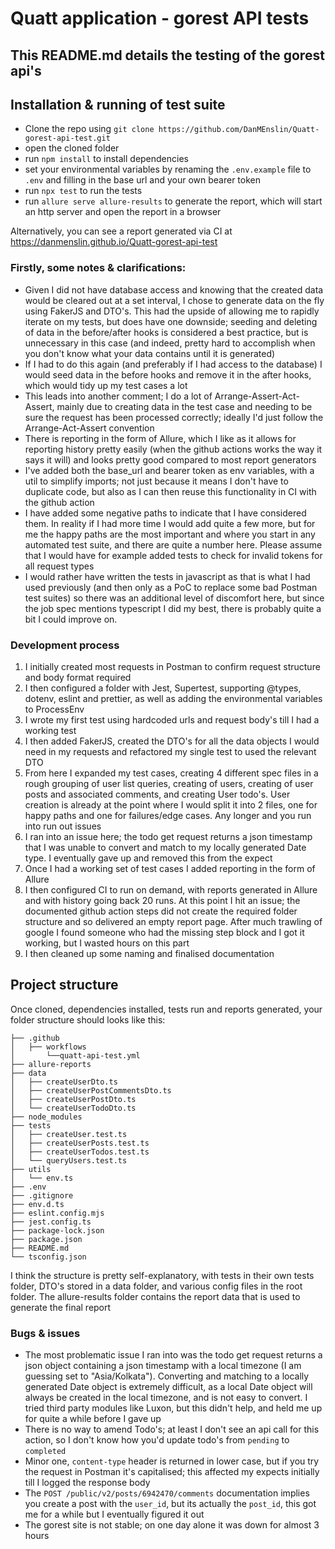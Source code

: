 # Quatt application - gorest API tests

## This README.md details the testing of the gorest api's

## Installation & running of test suite

- Clone the repo using `git clone https://github.com/DanMEnslin/Quatt-gorest-api-test.git`
- open the cloned folder
- run `npm install` to install dependencies
- set your environmental variables by renaming the `.env.example` file to `.env` and filling in the base url and your own bearer token
- run `npx test` to run the tests
- run `allure serve allure-results` to generate the report, which will start an http server and open the report in a browser

Alternatively, you can see a report generated via CI at https://danmenslin.github.io/Quatt-gorest-api-test

### Firstly, some notes & clarifications:

- Given I did not have database access and knowing that the created data would be cleared out at a set interval, I chose to generate data on the fly using FakerJS and DTO's. This had the upside of allowing me to rapidly iterate on my tests, but does have one downside; seeding and deleting of data in the before/after hooks is considered a best practice, but is unnecessary in this case (and indeed, pretty hard to accomplish when you don't know what your data contains until it is generated)
- If I had to do this again (and preferably if I had access to the database) I would seed data in the before hooks and remove it in the after hooks, which would tidy up my test cases a lot
- This leads into another comment; I do a lot of Arrange-Assert-Act-Assert, mainly due to creating data in the test case and needing to be sure the request has been processed correctly; ideally I'd just follow the Arrange-Act-Assert convention
- There is reporting in the form of Allure, which I like as it allows for reporting history pretty easily (when the github actions works the way it says it will) and looks pretty good compared to most report generators
- I've added both the base_url and bearer token as env variables, with a util to simplify imports; not just because it means I don't have to duplicate code, but also as I can then reuse this functionality in CI with the github action
- I have added some negative paths to indicate that I have considered them. In reality if I had more time I would add quite a few more, but for me the happy paths are the most important and where you start in any automated test suite, and there are quite a number here. Please assume that I would have for example added tests to check for invalid tokens for all request types
- I would rather have written the tests in javascript as that is what I had used previously (and then only as a PoC to replace some bad Postman test suites) so there was an additional level of discomfort here, but since the job spec mentions typescript I did my best, there is probably quite a bit I could improve on.

### Development process

1. I initially created most requests in Postman to confirm request structure and body format required
2. I then configured a folder with Jest, Supertest, supporting @types, dotenv, eslint and prettier, as well as adding the environmental variables to ProcessEnv
3. I wrote my first test using hardcoded urls and request body's till I had a working test
4. I then added FakerJS, created the DTO's for all the data objects I would need in my requests and refactored my single test to used the relevant DTO
5. From here I expanded my test cases, creating 4 different spec files in a rough grouping of user list queries, creating of users, creating of user posts and associated comments, and creating User todo's. User creation is already at the point where I would split it into 2 files, one for happy paths and one for failures/edge cases. Any longer and you run into run out issues
6. I ran into an issue here; the todo get request returns a json timestamp that I was unable to convert and match to my locally generated Date type. I eventually gave up and removed this from the expect
7. Once I had a working set of test cases I added reporting in the form of Allure
8. I then configured CI to run on demand, with reports generated in Allure and with history going back 20 runs. At this point I hit an issue; the documented github action steps did not create the required folder structure and so delivered an empty report page. After much trawling of google I found someone who had the missing step block and I got it working, but I wasted hours on this part
9. I then cleaned up some naming and finalised documentation

## Project structure

Once cloned, dependencies installed, tests run and reports generated, your folder structure should looks like this:

```
├── .github
│   ├── workflows
│       └──quatt-api-test.yml
├── allure-reports
├── data
│   ├── createUserDto.ts
│   ├── createUserPostCommentsDto.ts
│   ├── createUserPostDto.ts
│   └── createUserTodoDto.ts
├── node_modules
├── tests
│   ├── createUser.test.ts
│   ├── createUserPosts.test.ts
│   ├── createUserTodos.test.ts
│   └── queryUsers.test.ts
├── utils
│   └── env.ts
├── .env
├── .gitignore
├── env.d.ts
├── eslint.config.mjs
├── jest.config.ts
├── package-lock.json
├── package.json
├── README.md
└── tsconfig.json
```

I think the structure is pretty self-explanatory, with tests in their own tests folder, DTO's stored in a data folder, and various config files in the root folder. The allure-results folder contains the report data that is used to generate the final report

### Bugs & issues

- The most problematic issue I ran into was the todo get request returns a json object containing a json timestamp with a local timezone (I am guessing set to "Asia/Kolkata"). Converting and matching to a locally generated Date object is extremely difficult, as a local Date object will always be created in the local timezone, and is not easy to convert. I tried third party modules like Luxon, but this didn't help, and held me up for quite a while before I gave up
- There is no way to amend Todo's; at least I don't see an api call for this action, so I don't know how you'd update todo's from `pending` to `completed`
- Minor one, `content-type` header is returned in lower case, but if you try the request in Postman it's capitalised; this affected my expects initially till I logged the response body
- The `POST /public/v2/posts/6942470/comments` documentation implies you create a post with the `user_id`, but its actually the `post_id`, this got me for a while but I eventually figured it out
- The gorest site is not stable; on one day alone it was down for almost 3 hours
